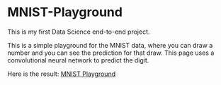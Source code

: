 # MNIST-Playground
This is my first Data Science end-to-end project.

This is a simple playground for the MNIST data, where you can draw a number and you can see the prediction for that draw.
This page uses a convolutional neural network to predict the digit.

Here is the result:
<a href="https://mnistplayground.herokuapp.com/" target="_blank">MNIST Playground</a>
